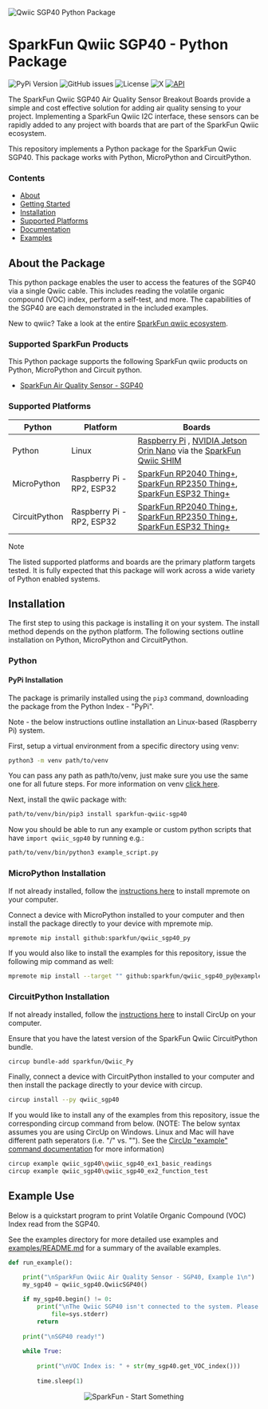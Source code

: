 ![Qwiic SGP40 Python Package](docs/images/sgp40-gh-banner-py.png "qwiic SGP40 Python Package" )

# SparkFun Qwiic SGP40 - Python Package

![PyPi Version](https://img.shields.io/pypi/v/sparkfun_qwiic_sgp40)
![GitHub issues](https://img.shields.io/github/issues/sparkfun/qwiic_sgp40_py)
![License](https://img.shields.io/github/license/sparkfun/qwiic_sgp40_py)
![X](https://img.shields.io/twitter/follow/sparkfun)
[![API](https://img.shields.io/badge/API%20Reference-blue)](https://docs.sparkfun.com/qwiic_sgp40_py/classqwiic__sgp40_1_1qwiic__sgp40_1_1_qwiic_s_g_p40.html)

The SparkFun Qwiic SGP40 Air Quality Sensor Breakout Boards provide a simple and cost effective solution for adding air quality sensing to your project. Implementing a SparkFun Qwiic I2C interface, these sensors can be rapidly added to any project with boards that are part of the SparkFun Qwiic ecosystem.

This repository implements a Python package for the SparkFun Qwiic SGP40. This package works with Python, MicroPython and CircuitPython.

### Contents

* [About](#about-the-package)
* [Getting Started](#getting-started)
* [Installation](#installation)
* [Supported Platforms](#supported-platforms)
* [Documentation](https://docs.sparkfun.com/qwiic_sgp40_py/classqwiic__sgp40_1_1qwiic__sgp40_1_1_qwiic_s_g_p40.html)
* [Examples](#examples)

## About the Package

This python package enables the user to access the features of the SGP40 via a single Qwiic cable. This includes reading the volatile organic compound (VOC) index, perform a self-test, and more. The capabilities of the SGP40 are each demonstrated in the included examples.

New to qwiic? Take a look at the entire [SparkFun qwiic ecosystem](https://www.sparkfun.com/qwiic).

### Supported SparkFun Products

This Python package supports the following SparkFun qwiic products on Python, MicroPython and Circuit python. 

* [SparkFun Air Quality Sensor - SGP40](https://www.sparkfun.com/sparkfun-air-quality-sensor-sgp40-qwiic.html)

### Supported Platforms

| Python | Platform | Boards |
|--|--|--|
| Python | Linux | [Raspberry Pi](https://www.sparkfun.com/raspberry-pi-5-8gb.html) , [NVIDIA Jetson Orin Nano](https://www.sparkfun.com/nvidia-jetson-orin-nano-developer-kit.html) via the [SparkFun Qwiic SHIM](https://www.sparkfun.com/sparkfun-qwiic-shim-for-raspberry-pi.html) |
| MicroPython | Raspberry Pi - RP2, ESP32 | [SparkFun RP2040 Thing+](https://www.sparkfun.com/sparkfun-thing-plus-rp2040.html), [SparkFun RP2350 Thing+](https://www.sparkfun.com/sparkfun-thing-plus-rp2350.html), [SparkFun ESP32 Thing+](https://www.sparkfun.com/sparkfun-thing-plus-esp32-wroom-usb-c.html)
|CircuitPython | Raspberry Pi - RP2, ESP32 | [SparkFun RP2040 Thing+](https://www.sparkfun.com/sparkfun-thing-plus-rp2040.html), [SparkFun RP2350 Thing+](https://www.sparkfun.com/sparkfun-thing-plus-rp2350.html), [SparkFun ESP32 Thing+](https://www.sparkfun.com/sparkfun-thing-plus-esp32-wroom-usb-c.html)

> [!NOTE]
> The listed supported platforms and boards are the primary platform targets tested. It is fully expected that this package will work across a wide variety of Python enabled systems. 

## Installation 

The first step to using this package is installing it on your system. The install method depends on the python platform. The following sections outline installation on Python, MicroPython and CircuitPython.

### Python 

#### PyPi Installation

The package is primarily installed using the `pip3` command, downloading the package from the Python Index - "PyPi". 

Note - the below instructions outline installation an Linux-based (Raspberry Pi) system.

First, setup a virtual environment from a specific directory using venv:
```sh
python3 -m venv path/to/venv
```
You can pass any path as path/to/venv, just make sure you use the same one for all future steps. For more information on venv [click here](https://docs.python.org/3/library/venv.html).

Next, install the qwiic package with:
```sh
path/to/venv/bin/pip3 install sparkfun-qwiic-sgp40
```
Now you should be able to run any example or custom python scripts that have `import qwiic_sgp40` by running e.g.:
```sh
path/to/venv/bin/python3 example_script.py
```

### MicroPython Installation
If not already installed, follow the [instructions here](https://docs.micropython.org/en/latest/reference/mpremote.html) to install mpremote on your computer.

Connect a device with MicroPython installed to your computer and then install the package directly to your device with mpremote mip.
```sh
mpremote mip install github:sparkfun/qwiic_sgp40_py
```

If you would also like to install the examples for this repository, issue the following mip command as well:
```sh
mpremote mip install --target "" github:sparkfun/qwiic_sgp40_py@examples
```

### CircuitPython Installation
If not already installed, follow the [instructions here](https://docs.circuitpython.org/projects/circup/en/latest/#installation) to install CircUp on your computer.

Ensure that you have the latest version of the SparkFun Qwiic CircuitPython bundle. 
```sh
circup bundle-add sparkfun/Qwiic_Py
```

Finally, connect a device with CircuitPython installed to your computer and then install the package directly to your device with circup.
```sh
circup install --py qwiic_sgp40
```

If you would like to install any of the examples from this repository, issue the corresponding circup command from below. (NOTE: The below syntax assumes you are using CircUp on Windows. Linux and Mac will have different path seperators (i.e. "/" vs. "\"). See the [CircUp "example" command documentation](https://learn.adafruit.com/keep-your-circuitpython-libraries-on-devices-up-to-date-with-circup/example-command) for more information)
```sh
circup example qwiic_sgp40\qwiic_sgp40_ex1_basic_readings
circup example qwiic_sgp40\qwiic_sgp40_ex2_function_test
```

Example Use
 ---------------
Below is a quickstart program to print Volatile Organic Compound (VOC) Index read from the SGP40.

See the examples directory for more detailed use examples and [examples/README.md](https://github.com/sparkfun/qwiic_sgp40_py/blob/main/examples/README.md) for a summary of the available examples.

```python
def run_example():

	print("\nSparkFun Qwiic Air Quality Sensor - SGP40, Example 1\n")
	my_sgp40 = qwiic_sgp40.QwiicSGP40()
	
	if my_sgp40.begin() != 0:
		print("\nThe Qwiic SGP40 isn't connected to the system. Please check your connection", \
			file=sys.stderr)
		return
	
	print("\nSGP40 ready!")
	
	while True:
		
		print("\nVOC Index is: " + str(my_sgp40.get_VOC_index()))
		
		time.sleep(1)
```

<p align="center">
<img src="https://cdn.sparkfun.com/assets/custom_pages/3/3/4/dark-logo-red-flame.png" alt="SparkFun - Start Something">
</p>
